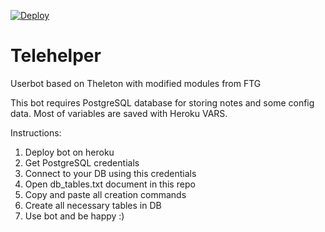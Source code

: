 [![Deploy](https://www.herokucdn.com/deploy/button.svg)](https://heroku.com/deploy?template=https://github.com/tizhproger/telehelper)
# Telehelper
Userbot based on Theleton with modified modules from FTG

This bot requires PostgreSQL database for storing notes and some config data. Most of variables are saved with Heroku VARS.

Instructions:

1) Deploy bot on heroku
2) Get PostgreSQL credentials
3) Connect to your DB using this credentials
4) Open db_tables.txt document in this repo
5) Copy and paste all creation commands
6) Create all necessary tables in DB
7) Use bot and be happy :)
